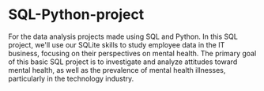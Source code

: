 # SQL-Python-project
For the data analysis projects made using SQL and Python.
In this SQL project, we'll use our SQLite skills to study employee data in the IT business, focusing on their perspectives on mental health. The primary goal of this basic SQL project is to investigate and analyze attitudes toward mental health, as well as the prevalence of mental health illnesses, particularly in the technology industry.
